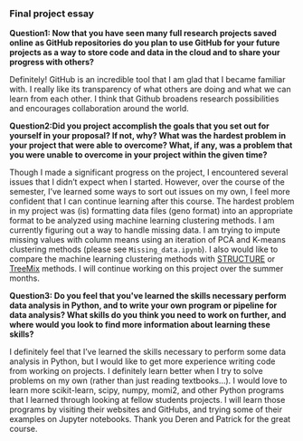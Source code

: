 ### Final project essay

__Question1: Now that you have seen many full research projects saved online as GitHub repositories do you plan to use GitHub for your future projects as a way to store code and data in the cloud and to share your progress with others?__

Definitely!  GitHub is an incredible tool that I am glad that I became familiar with. I really like its transparency of what others are doing and what we can learn from each other. I think that Github broadens research possibilities and encourages collaboration around the world.

__Question2:Did you project accomplish the goals that you set out for yourself in your proposal? If not, why? What was the hardest problem in your project that were able to overcome? What, if any, was a problem that you were unable to overcome in your project within the given time?__

Though I made a significant progress on the project, I encountered several issues that I didn’t expect when I started. However, over the course of the semester, I’ve learned some ways to sort out issues on my own, I feel more confident that I can continue learning after this course. The hardest problem in my project was (is) formatting data files (geno format) into an appropriate format to be analyzed using machine learning clustering methods. I am currently figuring out a way to handle missing data.  I am trying to impute missing values with column means using an iteration of PCA and K-means clustering methods (please see `Missing_data.ipynb`). I also would like to compare the machine learning clustering methods with [STRUCTURE](https://web.stanford.edu/group/pritchardlab/structure.html) or [TreeMix](https://code.google.com/archive/p/treemix/) methods. I will continue working on this project over the summer months.

__Question3: Do you feel that you've learned the skills necessary perform data analysis in Python, and to write your own program or pipeline for data analysis? What skills do you think you need to work on further, and where would you look to find more information about learning these skills?__

I definitely feel that I’ve learned the skills necessary to perform some data analysis in Python, but I would like to get more experience writing code from working on projects.  I definitely learn better when I try to solve problems on my own (rather than just reading textbooks…). I would love to learn more scikit-learn, scipy, numpy, momi2, and other Python programs that I learned through looking at fellow students projects. I will learn those programs by visiting their websites and GitHubs, and trying some of their examples on Jupyter notebooks. Thank you Deren and Patrick for the great course.